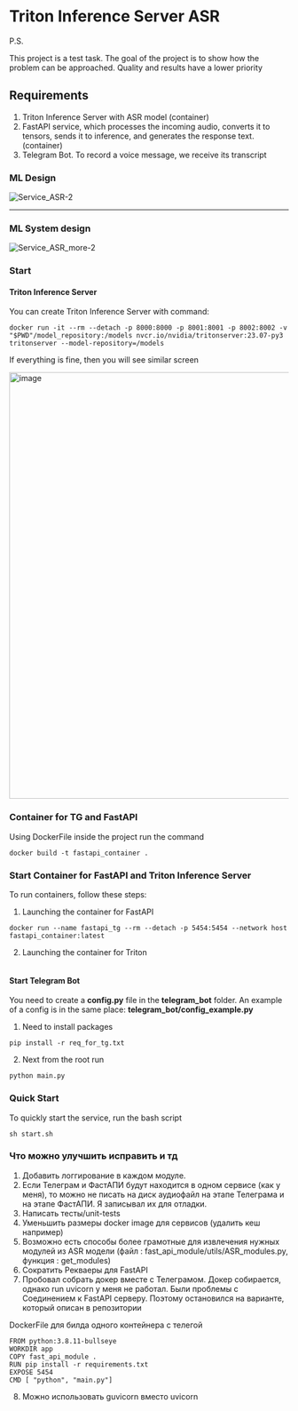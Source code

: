 # Triton Inference Server ASR

P.S.

This project is a test task. The goal of the project is to show how the problem can be approached. Quality and results have a lower priority

## Requirements

1. Triton Inference Server with ASR model (container)
2. FastAPI service, which processes the incoming audio, converts it to tensors, sends it to inference, and generates the response text. (container)
3. Telegram Bot. To record a voice message, we receive its transcript

### ML Design

![Service_ASR-2](https://github.com/2Bye/mlops_asr/assets/45552093/f9b63b88-a56e-41e5-a191-350c256b1fa2)

______________________________________

### ML System design

![Service_ASR_more-2](https://github.com/2Bye/mlops_asr/assets/45552093/a38b723e-cfa1-48e3-bcd0-ccdeca4d3c05)

### Start

#### Triton Inference Server

You can create Triton Inference Server with command:

```
docker run -it --rm --detach -p 8000:8000 -p 8001:8001 -p 8002:8002 -v "$PWD"/model_repository:/models nvcr.io/nvidia/tritonserver:23.07-py3 tritonserver --model-repository=/models
```

If everything is fine, then you will see similar screen

<img width="768" alt="image" src="https://github.com/2Bye/mlops_asr/assets/45552093/be077ab5-a7e7-43d3-a765-f7a9c5180db4">


### Container for TG and FastAPI

Using DockerFile inside the project run the command

```
docker build -t fastapi_container .
```

<!-- #region -->
### Start Container for FastAPI and Triton Inference Server

To run containers, follow these steps:

1. Launching the container for FastAPI

```
docker run --name fastapi_tg --rm --detach -p 5454:5454 --network host fastapi_container:latest
```

2. Launching the container for Triton

```docker run --name triton --rm --detach --network host -p 8000:8000 -p 8001:8001 -p 8002:8002 -v "$PWD"/model_repository:/models nvcr.io/nvidia/tritonserver:23.07-py3 tritonserver --model-repository=/models
```

#### Start Telegram Bot

You need to create a **config.py** file in the **telegram_bot** folder. An example of a config is in the same place: **telegram_bot/config_example.py**

1. Need to install packages

```
pip install -r req_for_tg.txt
```

2. Next from the root run

```
python main.py
```

### Quick Start

To quickly start the service, run the bash script

```sh start.sh```
<!-- #endregion -->

### Что можно улучшить исправить и тд

1. Добавить логгирование в каждом модуле. 
2. Если Телеграм и ФастАПИ будут находится в одном сервисе (как у меня), то можно не писать на диск аудиофайл на этапе Телеграма и на этапе ФастАПИ. Я записывал их для отладки. 
3. Написать тесты/unit-tests
4. Уменьшить размеры docker image для сервисов (удалить кеш например)
5. Возможно есть способы более грамотные для извлечения нужных модулей из ASR модели 
(файл : fast_api_module/utils/ASR_modules.py, функция : get_modules)
6. Сократить Рекваеры для FastAPI
7. Пробовал собрать докер вместе с Телеграмом. Докер собирается, однако run uvicorn у меня не работал. Были проблемы с Соединением к FastAPI серверу. Поэтому остановился на варианте, который описан в репозитории

DockerFile для билда одного контейнера с телегой
```
FROM python:3.8.11-bullseye
WORKDIR app
COPY fast_api_module .
RUN pip install -r requirements.txt
EXPOSE 5454
CMD [ "python", "main.py"]
```

8. Можно использовать guvicorn вместо uvicorn

```python

```
